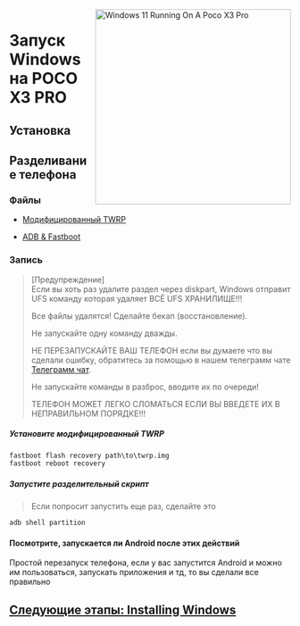 <img align="right" src="https://github.com/woa-vayu/src_vayu_windows/blob/main/2Poco X3 Pro Windows.png" width="350" alt="Windows 11 Running On A Poco X3 Pro">


# Запуск Windows на POCO X3 PRO

## Установка

## Разделивание телефона

### Файлы

- [Модифицированный TWRP](../../../releases/Recoveries)

- [ADB & Fastboot](https://developer.android.com/studio/releases/platform-tools)

### Запись
> [Предупреждение]  
> Если вы хоть раз удалите раздел через diskpart, Windows отправит UFS команду которая удаляет ВСЁ UFS ХРАНИЛИЩЕ!!!
> 
> Все файлы удалятся! Сделайте бекап (восстановление).
> 
> Не запускайте одну команду дважды.
> 
> НЕ ПЕРЕЗАПУСКАЙТЕ ВАШ ТЕЛЕФОН если вы думаете что вы сделали ошибку, обратитесь за помощью в нашем телеграмм чате [Телеграмм чат](https://t.me/winonvayualt).
> 
>
> Не запускайте команды в разброс, вводите их по очереди!
>
> ТЕЛЕФОН МОЖЕТ ЛЕГКО СЛОМАТЬСЯ ЕСЛИ ВЫ ВВЕДЕТЕ ИХ В НЕПРАВИЛЬНОМ ПОРЯДКЕ!!!

##### Установите модифицированный TWRP
```cmd
fastboot flash recovery path\to\twrp.img
fastboot reboot recovery
```

##### Запустите разделительный скрипт

> Если попросит запустить еще раз, сделайте это

```cmd
adb shell partition
```

#### Посмотрите, запускается ли Android после этих действий
Простой перезапуск телефона, если у вас запустится Android и можно им пользоваться, запускать приложения и тд, то вы сделали все правильно


## [Следующие этапы: Installing Windows](/guide/install-2-en.md)
